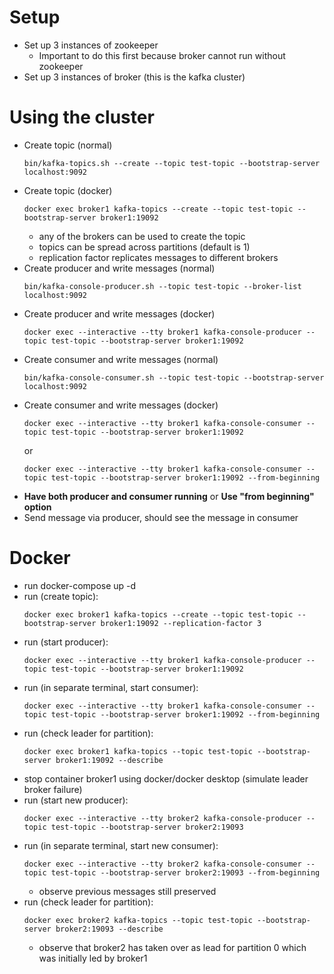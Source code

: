 # Setup
- Set up 3 instances of zookeeper
    - Important to do this first because broker cannot run without zookeeper
- Set up 3 instances of broker (this is the kafka cluster)

# Using the cluster
- Create topic (normal)
    ```
    bin/kafka-topics.sh --create --topic test-topic --bootstrap-server localhost:9092
    ```
- Create topic (docker)
    ```
    docker exec broker1 kafka-topics --create --topic test-topic --bootstrap-server broker1:19092
    ```
    - any of the brokers can be used to create the topic
    - topics can be spread across partitions (default is 1)
    - replication factor replicates messages to different brokers
- Create producer and write messages (normal)
    ```
    bin/kafka-console-producer.sh --topic test-topic --broker-list localhost:9092
    ```
-  Create producer and write messages (docker)
    ```
    docker exec --interactive --tty broker1 kafka-console-producer --topic test-topic --bootstrap-server broker1:19092
    ```
- Create consumer and write messages (normal)
    ```
    bin/kafka-console-consumer.sh --topic test-topic --bootstrap-server localhost:9092
    ```
- Create consumer and write messages (docker)
    ```
    docker exec --interactive --tty broker1 kafka-console-consumer --topic test-topic --bootstrap-server broker1:19092
    ```
    or
    ```
    docker exec --interactive --tty broker1 kafka-console-consumer --topic test-topic --bootstrap-server broker1:19092 --from-beginning
    ```
- __Have both producer and consumer running__ or __Use "from beginning" option__
- Send message via producer, should see the message in consumer

# Docker
- run docker-compose up -d
- run (create topic):
    ```
    docker exec broker1 kafka-topics --create --topic test-topic --bootstrap-server broker1:19092 --replication-factor 3
    ```
- run (start producer):
    ```
    docker exec --interactive --tty broker1 kafka-console-producer --topic test-topic --bootstrap-server broker1:19092
    ```
- run (in separate terminal, start consumer):
    ```
    docker exec --interactive --tty broker1 kafka-console-consumer --topic test-topic --bootstrap-server broker1:19092 --from-beginning
    ```
- run (check leader for partition):
    ```
    docker exec broker1 kafka-topics --topic test-topic --bootstrap-server broker1:19092 --describe
    ```
- stop container broker1 using docker/docker desktop (simulate leader broker failure)
- run (start new producer):
    ```
    docker exec --interactive --tty broker2 kafka-console-producer --topic test-topic --bootstrap-server broker2:19093
    ```
- run (in separate terminal, start new consumer):
    ```
    docker exec --interactive --tty broker2 kafka-console-consumer --topic test-topic --bootstrap-server broker2:19093 --from-beginning
    ```
    - observe previous messages still preserved
- run (check leader for partition):
    ```
    docker exec broker2 kafka-topics --topic test-topic --bootstrap-server broker2:19093 --describe
    ```
    - observe that broker2 has taken over as lead for partition 0 which was initially led by broker1